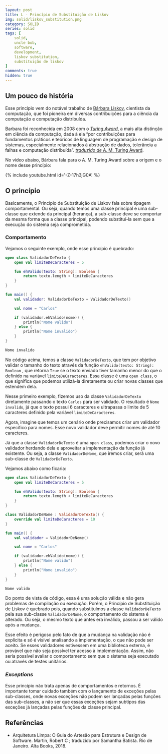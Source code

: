 ```yaml
---
layout: post
title: L - Princípio de Substituição de Liskov
img: solid/liskov_substitution.png
category: SOLID
series: solid
tags: [
    solid,
    uncle bob,
    software,
    development,
    liskov substitution,
    substituição de liskov
]
comments: true
hidden: true
---
```


## Um pouco de história

Esse princípio vem do notável trabalho de [Bárbara Liskov](https://en.wikipedia.org/wiki/Barbara_Liskov), cientista da computação, que foi pioneira em diversas contribuições para a ciência da computação e computação distribuída.

Barbara foi reconhecida em 2008 com o *[Turing Award](https://en.wikipedia.org/wiki/Turing_Award)*, a mais alta distinção em ciência da computação, dada à ela “por contribuições para fundamentos práticos e teóricos de linguagem de programação e design de sistemas, especialmente relacionados à abstração de dados, tolerância a falhas e computação distribuída”. [*traduzido de* A. M. Turing Award](https://amturing.acm.org/award_winners/liskov_1108679.cfm).

No vídeo abaixo, Bárbara fala para o A. M. Turing Award sobre a origem e o nome desse princípio:

{% include youtube.html id='-Z-17h3jG0A' %}

## O princípio

Basicamente, o Princípio de Substituição de Liskov fala sobre tipagem comportamental. Ou seja, quando temos uma classe principal e uma sub-classe que extende da principal (herança), a sub-classe deve se comportar da mesma forma que a classe principal, podendo substituí-la sem que a execução do sistema seja comprometida.

### Comportamento

Vejamos o seguinte exemplo, onde esse princípio é quebrado:

```kotlin
open class ValidadorDeTexto {
    open val limiteDeCaracteres = 5

    fun ehValido(texto: String): Boolean {
        return texto.length < limiteDeCaracteres
    }
}

fun main() {
    val validador: ValidadorDeTexto = ValidadorDeTexto()

    val nome = "Carlos"

    if (validador.ehValido(nome)) {
        println("Nome valido")
    } else {
        println("Nome invalido")
    }
}
```

```bash
Nome invalido
```

No código acima, temos a classe `ValidadorDeTexto`, que tem por objetivo validar o tamanho do texto através da função `ehValido(texto: String): Boolean` , que retorna `True` se o texto enviado tiver tamanho menor do que o definido na variável `limiteDeCaracteres`. Essa classe é uma `open class`, o que significa que podemos utilizá-la diretamente ou criar novas classes que estendem dela.

Nesse primeiro exemplo, fizemos uso da classe `ValidadorDeTexto` diretamente passando o texto `Carlos` para ser validado. O resultado é `Nome invalido`, já que o texto possui 6 caracteres e ultrapassa o limite de 5 caracteres definido pela variável `limiteDeCaracteres`.

Agora, imagine que temos um cenário onde precisamos criar um validador específico para nomes. Esse novo validador deve permitir nomes de até 10 caracteres.

Já que a classe `ValidadorDeTexto` é uma `open class`, podemos criar o novo validador herdando dela e aproveitar a implementação da função já existente. Ou seja, a classe `ValidadorDeNome`, que iremos criar, será uma sub-classe de `ValidadorDeTexto`.

Vejamos abaixo como ficaria:

```kotlin
open class ValidadorDeTexto {
    open val limiteDeCaracteres = 5

    fun ehValido(texto: String): Boolean {
        return texto.length < limiteDeCaracteres
    }
}

class ValidadorDeNome : ValidadorDeTexto() {
    override val limiteDeCaracteres = 10
}

fun main() {
    val validador = ValidadorDeNome()

    val nome = "Carlos"

    if (validador.ehValido(nome)) {
        println("Nome valido")
    } else {
        println("Nome invalido")
    }
}
```

```bash
Nome valido
```

Do ponto de vista de código, essa é uma solução válida e não gera problemas de compilação ou execução. Porém, o Princípio de Substituição de Liskov é quebrado pois, quando substituímos a classe `ValidadorDeTexto` pela sua sub-classe `ValidadorDeNome`, o comportamento do sistema é alterado. Ou seja, o mesmo texto que antes era inválido, passou a ser válido após a mudança.

Esse efeito é perigoso pelo fato de que a mudança na validação não é explícita e só é visível analisando a implementação, o que não pode ser aceito. Se esses validadores estivessem em uma biblioteca externa, é provável que não seja possível ter acesso à implementação. Assim, não seria possível avaliar o comportamento sem que o sistema seja executado ou através de testes unitários.

### _Exceptions_

Esse princípio não trata apenas de comportamentos e retornos. É importante tomar cuidado também com o lançamento de exceções pelas sub-classes, onde novas exceções não podem ser lançadas pelas funções das sub-classes, a não ser que essas exceções sejam subtipos das exceções já lançadas pelas funções da classe principal.

## Referências

- Arquitetura Limpa: O Guia do Artesão para Estrutura e Design de Software. Martin, Robert C ; traduzido por Samantha Batista. Rio de Janeiro. Alta Books, 2018.
